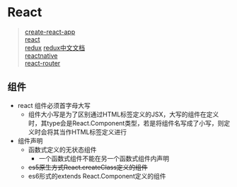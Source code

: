 # React

> [create-react-app](https://www.html.cn/create-react-app/docs/getting-started/)  
> [react](https://zh-hans.reactjs.org/)  
> [redux](https://redux.js.org/)  [redux中文文档](https://www.redux.org.cn/)  
> [reactnative](https://reactnative.dev/)  
> [react-router](http://react-guide.github.io/react-router-cn/docs/Introduction.html)  

## 组件

+ react 组件必须首字母大写
  + 组件大小写是为了区别通过HTML标签定义的JSX，大写的组件在定义时，其type会是React.Component类型，若是将组件名写成了小写，则定义时会将其当作HTML标签定义进行
+ 组件声明
  + 函数式定义的无状态组件
    + 一个函数式组件不能在另一个函数式组件内声明
  + ~~es5原生方式React.createClass定义的组件~~
  + es6形式的extends React.Component定义的组件
